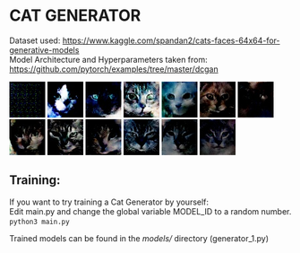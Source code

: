 # CAT GENERATOR

Dataset used: https://www.kaggle.com/spandan2/cats-faces-64x64-for-generative-models \
Model Architecture and Hyperparameters taken from: https://github.com/pytorch/examples/tree/master/dcgan


![Epoch 0](https://github.com/tdude92/CAT-GENERATOR/blob/master/outputs/Epoch0/epoch_0_2.jpg?raw=true "Epoch 0")
![Epoch 10](https://github.com/tdude92/CAT-GENERATOR/blob/master/outputs/Epoch10/epoch_10_0.jpg?raw=true "Epoch 10")
![Epoch 20](https://github.com/tdude92/CAT-GENERATOR/blob/master/outputs/Epoch20/epoch_20_0.jpg?raw=true "Epoch 20")
![Epoch 30](https://github.com/tdude92/CAT-GENERATOR/blob/master/outputs/Epoch30/epoch_30_2.jpg?raw=true "Epoch 30")
![Epoch 40](https://github.com/tdude92/CAT-GENERATOR/blob/master/outputs/Epoch40/epoch_40_2.jpg?raw=true "Epoch 40")
![Epoch 50](https://github.com/tdude92/CAT-GENERATOR/blob/master/outputs/Epoch50/epoch_50_2.jpg?raw=true "Epoch 50")
![Epoch 60](https://github.com/tdude92/CAT-GENERATOR/blob/master/outputs/Epoch60/epoch_60_1.jpg?raw=true "Epoch 60")
![Epoch 70](https://github.com/tdude92/CAT-GENERATOR/blob/master/outputs/Epoch70/epoch_70_2.jpg?raw=true "Epoch 70")
![Epoch 80](https://github.com/tdude92/CAT-GENERATOR/blob/master/outputs/Epoch80/epoch_80_0.jpg?raw=true "Epoch 80")
![Epoch 90](https://github.com/tdude92/CAT-GENERATOR/blob/master/outputs/Epoch96/epoch_96_1.jpg?raw=true "Epoch 90")
![Epoch 120](https://github.com/tdude92/CAT-GENERATOR/blob/master/outputs/Epoch120/epoch_120_3.jpg?raw=true "Epoch 120")
![Epoch 150](https://github.com/tdude92/CAT-GENERATOR/blob/master/outputs/Epoch150/epoch_150_1.jpg?raw=true "Epoch 150")
![Epoch 200](https://github.com/tdude92/CAT-GENERATOR/blob/master/outputs/Epoch206/epoch_206_2.jpg?raw=true "Epoch 200")


## Training:

If you want to try training a Cat Generator by yourself:\
Edit main.py and change the global variable MODEL_ID to a random number.\
`python3 main.py`

Trained models can be found in the *models/* directory (generator_1.py)
